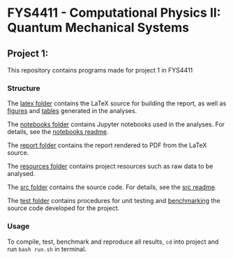 # FYS4411 - Computational Physics II: Quantum Mechanical Systems

## Project 1:

This repository contains programs made for project 1 in FYS4411

### Structure

The [latex folder](https://github.com/nicolossus/Numerical-Project-Template/tree/master/latex) contains the LaTeX source for building the report, as well as [figures](https://github.com/nicolossus/Numerical-Project-Template/tree/master/latex/figures) and [tables](https://github.com/nicolossus/Numerical-Project-Template/tree/master/tables) generated in the analyses.

The [notebooks folder](https://github.com/nicolossus/Numerical-Project-Template/tree/master/notebooks) contains Jupyter notebooks used in the analyses. For details, see the [notebooks readme](https://github.com/nicolossus/Numerical-Project-Template/blob/master/notebooks/README.md).

The [report folder](https://github.com/nicolossus/Numerical-Project-Template/tree/master/report) contains the report rendered to PDF from the LaTeX source.

The [resources folder](https://github.com/nicolossus/Numerical-Project-Template/tree/master/resources) contains project resources such as raw data to be analysed.

The [src folder](https://github.com/nicolossus/Numerical-Project-Template/tree/master/src) contains the source code. For details, see the [src readme](https://github.com/nicolossus/Numerical-Project-Template/blob/master/src/README.md).

The [test folder](https://github.com/nicolossus/Numerical-Project-Template/tree/master/test) contains procedures for unit testing and [benchmarking](https://github.com/nicolossus/Numerical-Project-Template/tree/master/test/benchmark) the source code developed for the project.

### Usage

To compile, test, benchmark and reproduce all results, `cd` into project and run `bash run.sh` in terminal.
